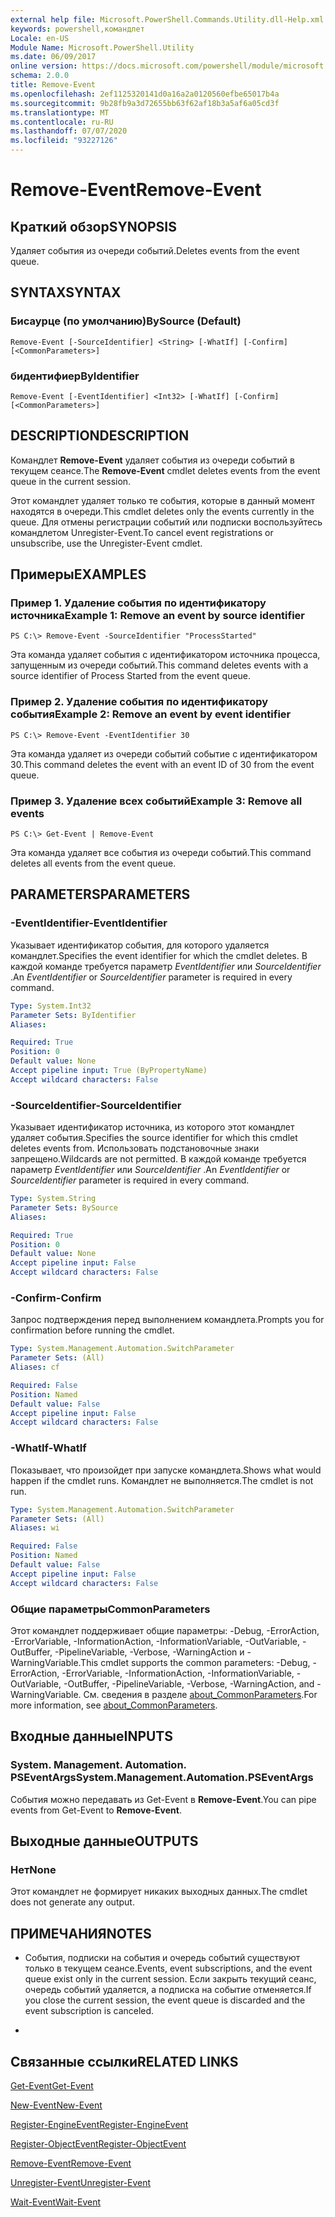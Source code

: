 ```yaml
---
external help file: Microsoft.PowerShell.Commands.Utility.dll-Help.xml
keywords: powershell,командлет
Locale: en-US
Module Name: Microsoft.PowerShell.Utility
ms.date: 06/09/2017
online version: https://docs.microsoft.com/powershell/module/microsoft.powershell.utility/remove-event?view=powershell-7.1&WT.mc_id=ps-gethelp
schema: 2.0.0
title: Remove-Event
ms.openlocfilehash: 2ef1125320141d0a16a2a0120560efbe65017b4a
ms.sourcegitcommit: 9b28fb9a3d72655bb63f62af18b3a5af6a05cd3f
ms.translationtype: MT
ms.contentlocale: ru-RU
ms.lasthandoff: 07/07/2020
ms.locfileid: "93227126"
---
```

# <span data-ttu-id="36d17-103">Remove-Event</span><span class="sxs-lookup"><span data-stu-id="36d17-103">Remove-Event</span></span>

## <span data-ttu-id="36d17-104">Краткий обзор</span><span class="sxs-lookup"><span data-stu-id="36d17-104">SYNOPSIS</span></span>
<span data-ttu-id="36d17-105">Удаляет события из очереди событий.</span><span class="sxs-lookup"><span data-stu-id="36d17-105">Deletes events from the event queue.</span></span>

## <span data-ttu-id="36d17-106">SYNTAX</span><span class="sxs-lookup"><span data-stu-id="36d17-106">SYNTAX</span></span>

### <span data-ttu-id="36d17-107">Бисаурце (по умолчанию)</span><span class="sxs-lookup"><span data-stu-id="36d17-107">BySource (Default)</span></span>

```
Remove-Event [-SourceIdentifier] <String> [-WhatIf] [-Confirm] [<CommonParameters>]
```

### <span data-ttu-id="36d17-108">бидентифиер</span><span class="sxs-lookup"><span data-stu-id="36d17-108">ByIdentifier</span></span>

```
Remove-Event [-EventIdentifier] <Int32> [-WhatIf] [-Confirm] [<CommonParameters>]
```

## <span data-ttu-id="36d17-109">DESCRIPTION</span><span class="sxs-lookup"><span data-stu-id="36d17-109">DESCRIPTION</span></span>
<span data-ttu-id="36d17-110">Командлет **Remove-Event** удаляет события из очереди событий в текущем сеансе.</span><span class="sxs-lookup"><span data-stu-id="36d17-110">The **Remove-Event** cmdlet deletes events from the event queue in the current session.</span></span>

<span data-ttu-id="36d17-111">Этот командлет удаляет только те события, которые в данный момент находятся в очереди.</span><span class="sxs-lookup"><span data-stu-id="36d17-111">This cmdlet deletes only the events currently in the queue.</span></span>
<span data-ttu-id="36d17-112">Для отмены регистрации событий или подписки воспользуйтесь командлетом Unregister-Event.</span><span class="sxs-lookup"><span data-stu-id="36d17-112">To cancel event registrations or unsubscribe, use the Unregister-Event cmdlet.</span></span>

## <span data-ttu-id="36d17-113">Примеры</span><span class="sxs-lookup"><span data-stu-id="36d17-113">EXAMPLES</span></span>

### <span data-ttu-id="36d17-114">Пример 1. Удаление события по идентификатору источника</span><span class="sxs-lookup"><span data-stu-id="36d17-114">Example 1: Remove an event by source identifier</span></span>

```
PS C:\> Remove-Event -SourceIdentifier "ProcessStarted"
```

<span data-ttu-id="36d17-115">Эта команда удаляет события с идентификатором источника процесса, запущенным из очереди событий.</span><span class="sxs-lookup"><span data-stu-id="36d17-115">This command deletes events with a source identifier of Process Started from the event queue.</span></span>

### <span data-ttu-id="36d17-116">Пример 2. Удаление события по идентификатору события</span><span class="sxs-lookup"><span data-stu-id="36d17-116">Example 2: Remove an event by event identifier</span></span>

```
PS C:\> Remove-Event -EventIdentifier 30
```

<span data-ttu-id="36d17-117">Эта команда удаляет из очереди событий событие с идентификатором 30.</span><span class="sxs-lookup"><span data-stu-id="36d17-117">This command deletes the event with an event ID of 30 from the event queue.</span></span>

### <span data-ttu-id="36d17-118">Пример 3. Удаление всех событий</span><span class="sxs-lookup"><span data-stu-id="36d17-118">Example 3: Remove all events</span></span>

```
PS C:\> Get-Event | Remove-Event
```

<span data-ttu-id="36d17-119">Эта команда удаляет все события из очереди событий.</span><span class="sxs-lookup"><span data-stu-id="36d17-119">This command deletes all events from the event queue.</span></span>

## <span data-ttu-id="36d17-120">PARAMETERS</span><span class="sxs-lookup"><span data-stu-id="36d17-120">PARAMETERS</span></span>

### <span data-ttu-id="36d17-121">-EventIdentifier</span><span class="sxs-lookup"><span data-stu-id="36d17-121">-EventIdentifier</span></span>
<span data-ttu-id="36d17-122">Указывает идентификатор события, для которого удаляется командлет.</span><span class="sxs-lookup"><span data-stu-id="36d17-122">Specifies the event identifier for which the cmdlet deletes.</span></span>
<span data-ttu-id="36d17-123">В каждой команде требуется параметр *EventIdentifier* или *SourceIdentifier* .</span><span class="sxs-lookup"><span data-stu-id="36d17-123">An *EventIdentifier* or *SourceIdentifier* parameter is required in every command.</span></span>

```yaml
Type: System.Int32
Parameter Sets: ByIdentifier
Aliases:

Required: True
Position: 0
Default value: None
Accept pipeline input: True (ByPropertyName)
Accept wildcard characters: False
```

### <span data-ttu-id="36d17-124">-SourceIdentifier</span><span class="sxs-lookup"><span data-stu-id="36d17-124">-SourceIdentifier</span></span>
<span data-ttu-id="36d17-125">Указывает идентификатор источника, из которого этот командлет удаляет события.</span><span class="sxs-lookup"><span data-stu-id="36d17-125">Specifies the source identifier for which this cmdlet deletes events from.</span></span>
<span data-ttu-id="36d17-126">Использовать подстановочные знаки запрещено.</span><span class="sxs-lookup"><span data-stu-id="36d17-126">Wildcards are not permitted.</span></span>
<span data-ttu-id="36d17-127">В каждой команде требуется параметр *EventIdentifier* или *SourceIdentifier* .</span><span class="sxs-lookup"><span data-stu-id="36d17-127">An *EventIdentifier* or *SourceIdentifier* parameter is required in every command.</span></span>

```yaml
Type: System.String
Parameter Sets: BySource
Aliases:

Required: True
Position: 0
Default value: None
Accept pipeline input: False
Accept wildcard characters: False
```

### <span data-ttu-id="36d17-128">-Confirm</span><span class="sxs-lookup"><span data-stu-id="36d17-128">-Confirm</span></span>
<span data-ttu-id="36d17-129">Запрос подтверждения перед выполнением командлета.</span><span class="sxs-lookup"><span data-stu-id="36d17-129">Prompts you for confirmation before running the cmdlet.</span></span>

```yaml
Type: System.Management.Automation.SwitchParameter
Parameter Sets: (All)
Aliases: cf

Required: False
Position: Named
Default value: False
Accept pipeline input: False
Accept wildcard characters: False
```

### <span data-ttu-id="36d17-130">-WhatIf</span><span class="sxs-lookup"><span data-stu-id="36d17-130">-WhatIf</span></span>
<span data-ttu-id="36d17-131">Показывает, что произойдет при запуске командлета.</span><span class="sxs-lookup"><span data-stu-id="36d17-131">Shows what would happen if the cmdlet runs.</span></span>
<span data-ttu-id="36d17-132">Командлет не выполняется.</span><span class="sxs-lookup"><span data-stu-id="36d17-132">The cmdlet is not run.</span></span>

```yaml
Type: System.Management.Automation.SwitchParameter
Parameter Sets: (All)
Aliases: wi

Required: False
Position: Named
Default value: False
Accept pipeline input: False
Accept wildcard characters: False
```

### <span data-ttu-id="36d17-133">Общие параметры</span><span class="sxs-lookup"><span data-stu-id="36d17-133">CommonParameters</span></span>
<span data-ttu-id="36d17-134">Этот командлет поддерживает общие параметры: -Debug, -ErrorAction, -ErrorVariable, -InformationAction, -InformationVariable, -OutVariable, -OutBuffer, -PipelineVariable, -Verbose, -WarningAction и -WarningVariable.</span><span class="sxs-lookup"><span data-stu-id="36d17-134">This cmdlet supports the common parameters: -Debug, -ErrorAction, -ErrorVariable, -InformationAction, -InformationVariable, -OutVariable, -OutBuffer, -PipelineVariable, -Verbose, -WarningAction, and -WarningVariable.</span></span> <span data-ttu-id="36d17-135">См. сведения в разделе [about_CommonParameters](https://go.microsoft.com/fwlink/?LinkID=113216).</span><span class="sxs-lookup"><span data-stu-id="36d17-135">For more information, see [about_CommonParameters](https://go.microsoft.com/fwlink/?LinkID=113216).</span></span>

## <span data-ttu-id="36d17-136">Входные данные</span><span class="sxs-lookup"><span data-stu-id="36d17-136">INPUTS</span></span>

### <span data-ttu-id="36d17-137">System. Management. Automation. PSEventArgs</span><span class="sxs-lookup"><span data-stu-id="36d17-137">System.Management.Automation.PSEventArgs</span></span>
<span data-ttu-id="36d17-138">События можно передавать из Get-Event в **Remove-Event**.</span><span class="sxs-lookup"><span data-stu-id="36d17-138">You can pipe events from Get-Event to **Remove-Event**.</span></span>

## <span data-ttu-id="36d17-139">Выходные данные</span><span class="sxs-lookup"><span data-stu-id="36d17-139">OUTPUTS</span></span>

### <span data-ttu-id="36d17-140">Нет</span><span class="sxs-lookup"><span data-stu-id="36d17-140">None</span></span>
<span data-ttu-id="36d17-141">Этот командлет не формирует никаких выходных данных.</span><span class="sxs-lookup"><span data-stu-id="36d17-141">The cmdlet does not generate any output.</span></span>

## <span data-ttu-id="36d17-142">ПРИМЕЧАНИЯ</span><span class="sxs-lookup"><span data-stu-id="36d17-142">NOTES</span></span>

* <span data-ttu-id="36d17-143">События, подписки на события и очередь событий существуют только в текущем сеансе.</span><span class="sxs-lookup"><span data-stu-id="36d17-143">Events, event subscriptions, and the event queue exist only in the current session.</span></span> <span data-ttu-id="36d17-144">Если закрыть текущий сеанс, очередь событий удаляется, а подписка на событие отменяется.</span><span class="sxs-lookup"><span data-stu-id="36d17-144">If you close the current session, the event queue is discarded and the event subscription is canceled.</span></span>

*

## <span data-ttu-id="36d17-145">Связанные ссылки</span><span class="sxs-lookup"><span data-stu-id="36d17-145">RELATED LINKS</span></span>

[<span data-ttu-id="36d17-146">Get-Event</span><span class="sxs-lookup"><span data-stu-id="36d17-146">Get-Event</span></span>](Get-Event.md)

[<span data-ttu-id="36d17-147">New-Event</span><span class="sxs-lookup"><span data-stu-id="36d17-147">New-Event</span></span>](New-Event.md)

[<span data-ttu-id="36d17-148">Register-EngineEvent</span><span class="sxs-lookup"><span data-stu-id="36d17-148">Register-EngineEvent</span></span>](Register-EngineEvent.md)

[<span data-ttu-id="36d17-149">Register-ObjectEvent</span><span class="sxs-lookup"><span data-stu-id="36d17-149">Register-ObjectEvent</span></span>](Register-ObjectEvent.md)

[<span data-ttu-id="36d17-150">Remove-Event</span><span class="sxs-lookup"><span data-stu-id="36d17-150">Remove-Event</span></span>](Remove-Event.md)

[<span data-ttu-id="36d17-151">Unregister-Event</span><span class="sxs-lookup"><span data-stu-id="36d17-151">Unregister-Event</span></span>](Unregister-Event.md)

[<span data-ttu-id="36d17-152">Wait-Event</span><span class="sxs-lookup"><span data-stu-id="36d17-152">Wait-Event</span></span>](Wait-Event.md)

